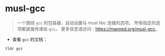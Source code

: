 # musl-gcc

> 一个围绕 `gcc` 的包装器，自动设置与 musl libc 连接的选项。
> 所有指定的选项都直接传递给 `gcc`。
> 更多信息请访问：<https://manned.org/musl-gcc>。

- 查看 `gcc` 的文档：

`tldr gcc`